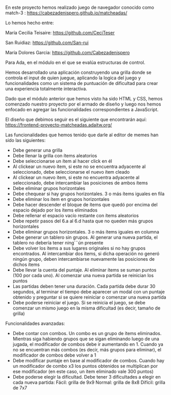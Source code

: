 En este proyecto hemos realizado juego de navegador conocido como match-3 : https://cabezadenispero.github.io/matcheadas/

Lo hemos hecho entre:

María Cecilia Teisaire: https://github.com/CeciTeser

San Ruidiaz: https://github.com/San-rui

María Dolores Garcia: https://github.com/Cabezadenispero

Para Ada, en el módulo en el que se evalúa estructuras de control.

Hemos desarrollado una aplicación construyendo una grilla donde se controla el input de quien juegue, aplicando la logica del juego y funcionalidades como un sistema de puntuación de dificultad para crear una experiencia totalmente interactiva.

Dado que el módulo anterior que hemos visto ha sido HTML y CSS, hemos comenzado nuestro proyecto por el armado de diseño y luego nos hemos enfocado en agregar las funcionalidades correspondientes a JavaScript.

El diseño que debimos seguir es el siguiente que encontrarán aquí: https://frontend-proyecto-matcheadas.adaitw.org/

Las funcionalidades que hemos tenido que darle al editor de memes han sido las siguientes:

*   Debe generar una grilla
*   Debe llenar la grilla con ítems aleatorios
*   Debe seleccionarse un ítem al hacer click en él
*   Al clickear un nuevo ítem, si este no se encuentra adyacente al seleccionado, debe seleccionarse el nuevo ítem cleado
*   Al clickear un nuevo ítem, si este no encuentra adyacente al seleccionado, debe intercambiar las posiciones de ambos ítems
*   Debe eliminar grupos horizontales
*   Debe chequear si hay grupos horizontales. 3 o más ítems iguales en fila
*   Debe eliminar los ítem en grupos horizontales
*   Debe hacer descender el bloque de ítems que quedó por encima del espacio dejado por los ítems eliminados
*   Debe rellenar el espacio vacío restante con ítems aleatorios
*   Debe repetir pasos del 6.a al 6.d hasta que no queden más grupos horizontales
*   Debe eliminar grupos horizontales. 3 o más ítems iguales en columna
*   Debe generar un tablero sin grupos. Al generar una nueva partida, el tablero no debería tener ning´¨ún presente
*   Debe volver los ítems a sus lugares originales si no hay grupos encontrados. Al intercambiar dos ítems, si dicha operación no generó ningún grupo, deben intercambiarse nuevamente las posiciones de dichos ítems
*   Debe llevar la cuenta del puntaje. Al eliminar ítems se suman puntos (100 por cada uno). Al comenzar una nueva partida se reinician los puntos
*   Las partidas deben tener una duración. Cada partida debe durar 30 segundos, al terminar el tiempo debe aparecer un modal con un puntaje obtenido y preguntar si se quiere reiniciar o comenzar una nueva partida
*   Debe poderse reiniciar el juego. Si se reinicia el juego, se debe comenzar un mismo juego en la misma dificultad (es decir, tamaño de grilla)


Funcionalidades avanzadas: 
*   Debe contar con combos. Un combo es un grupo de ítems eliminados. Mientras siga habiendo grupos que se sigan eliminando luego de una jugada, el modificador de combos debe ir aumentando en 1. Cuando ya no se encuentran más combos (es decir, más grupos para eliminar), el modificador de combos debe volver a 1
*   Debe modificar puntaje en base al modificador de combos. Cuando hay un modificador de combo x3 los puntos obtenidos se multiplican por ese modificador (en este caso, un ítem eliminado vale 300 puntos)
*   Debe poderse elegir la dificultad. Debe tener 3 dificultades a elegir en cada nueva partida:
    Fácil: grilla de 9x9
    Normal: grilla de 8x8
    Difícil: grilla de 7x7

